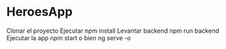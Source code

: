 # HeroesApp
Clonar el proyecto
Ejecutar npm install
Levantar backend npm run backend
Ejecutar la app npm start o bien ng serve -o